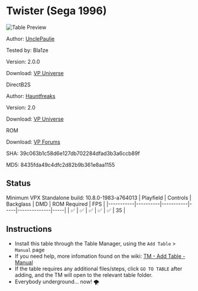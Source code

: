 # Twister (Sega 1996)

![Table Preview](../../images/vpx-twister.png)

Author: [UnclePaulie](https://vpuniverse.com/profile/16685-unclepaulie/)  

Tested by: Bla1ze

Version: 2.0.0

Download: [VP Universe](https://vpuniverse.com/files/file/7453-twister-sega-1996-with-vr-room/)

DirectB2S

Author: [Hauntfreaks](https://vpuniverse.com/profile/5216-hauntfreaks/)  

Version: 2.0

Download: [VP Universe](https://vpuniverse.com/files/file/12219-twister-sega-1996-b2s-full-dmd/)

ROM

Download: [VP Forums](https://www.vpforums.org/index.php?app=downloads&showfile=1065)

SHA: 39c063b1c58d6e127db702284dfad3b3a6ccb89f

MD5: 8435fda49c4dfc2d82b9b361e8aa1155


## Status 

Minimum VPX Standalone build: 10.8.0-1983-a764013
| Playfield | Controls | Backglass | DMD | ROM Required | FPS | 
|-----------|----------|-----------|-----|--------------|-----|
| :white_check_mark: | :white_check_mark: | :white_check_mark: | :white_check_mark: | :white_check_mark: | 35 |

## Instructions

- Install this table through the Table Manager, using the `Add Table` > `Manual` page
- If you need help, more infomation found on the wiki: [TM - Add Table - Manual](https://github.com/LegendsUnchained/vpx-standalone-alp4k/wiki/%5B04%5D-%F0%9F%A7%A1-TM-%E2%80%90-Other-Features#add-table---manual)
- If the table requires any additional files/steps, click `GO TO TABLE` after adding, and the TM will open to the relevant table folder.
- Everybody underground... now! 🌪


